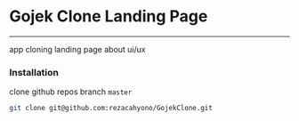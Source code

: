 # Gojek Clone Landing Page
---
app cloning landing page about ui/ux

### Installation
clone github repos branch `master`
```sh
git clone git@github.com:rezacahyono/GojekClone.git
```




